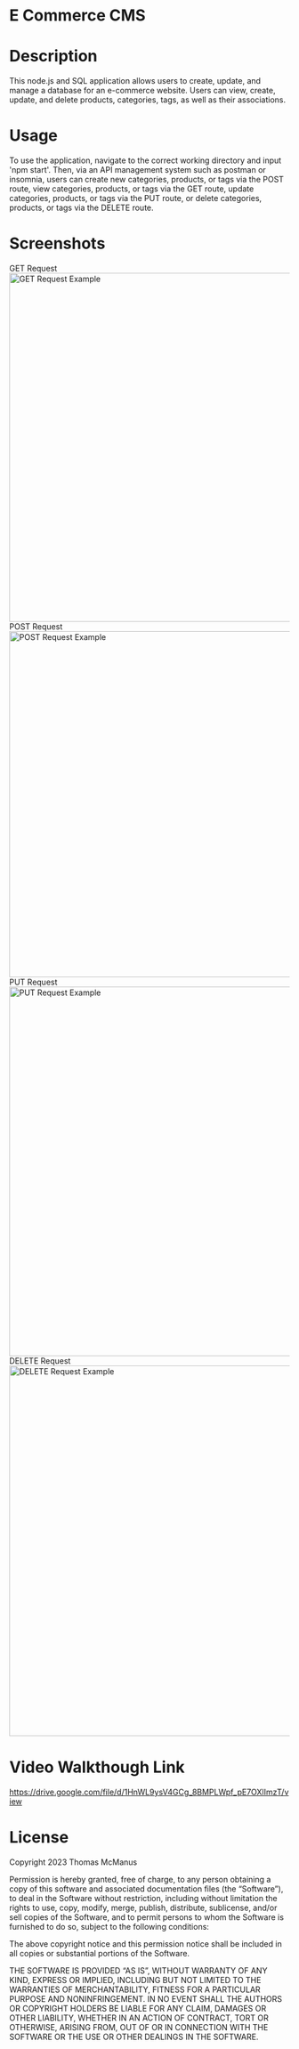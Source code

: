 # E Commerce CMS

# Description

This node.js and SQL application allows users to create, update, and manage a database for an e-commerce website. Users can view, create, update, and delete products, categories, tags, as well as their associations.

# Usage

To use the application, navigate to the correct working directory and input 'npm start'. Then, via an API management system such as postman or insomnia, users can create new categories, products, or tags via the POST route, view categories, products, or tags via the GET route, update categories, products, or tags via the PUT route, or delete categories, products, or tags via the DELETE route.

# Screenshots

GET Request
<img width="627" alt="GET Request Example" src="https://github.com/tmcmanus95/ecommerce-cms/assets/122508345/5871a3a2-4bf3-4706-8f8e-685f43175d98">
POST Request
<img width="622" alt="POST Request Example" src="https://github.com/tmcmanus95/ecommerce-cms/assets/122508345/d8b5238e-a195-4bfb-9151-9740ea0d32f4">
PUT Request
<img width="664" alt="PUT Request Example" src="https://github.com/tmcmanus95/ecommerce-cms/assets/122508345/d9a73fd4-7f7f-4212-9254-3c0a198c2dcb">
DELETE Request
<img width="666" alt="DELETE Request Example" src="https://github.com/tmcmanus95/ecommerce-cms/assets/122508345/f3d113df-03c5-4471-8101-950eb7588c5d">

# Video Walkthough Link

https://drive.google.com/file/d/1HnWL9ysV4GCg_8BMPLWpf_pE7OXlImzT/view

# License

Copyright 2023 Thomas McManus

Permission is hereby granted, free of charge, to any person obtaining a copy of this software and associated documentation files (the “Software”), to deal in the Software without restriction, including without limitation the rights to use, copy, modify, merge, publish, distribute, sublicense, and/or sell copies of the Software, and to permit persons to whom the Software is furnished to do so, subject to the following conditions:

The above copyright notice and this permission notice shall be included in all copies or substantial portions of the Software.

THE SOFTWARE IS PROVIDED “AS IS”, WITHOUT WARRANTY OF ANY KIND, EXPRESS OR IMPLIED, INCLUDING BUT NOT LIMITED TO THE WARRANTIES OF MERCHANTABILITY, FITNESS FOR A PARTICULAR PURPOSE AND NONINFRINGEMENT. IN NO EVENT SHALL THE AUTHORS OR COPYRIGHT HOLDERS BE LIABLE FOR ANY CLAIM, DAMAGES OR OTHER LIABILITY, WHETHER IN AN ACTION OF CONTRACT, TORT OR OTHERWISE, ARISING FROM, OUT OF OR IN CONNECTION WITH THE SOFTWARE OR THE USE OR OTHER DEALINGS IN THE SOFTWARE.
